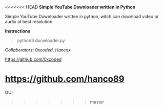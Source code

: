 <<<<<<< HEAD
**Simple YouTube Downloader written in Python**

Simple YouTube Downloader written in python, witch can download video or audio at best resolution

**Instructions**

> python3 donwloader.py

*Collaborators: 0xcoded, Hancox*

https://github.com/0xcoded

https://github.com/hanco89
=======
GUI
>>>>>>> master
